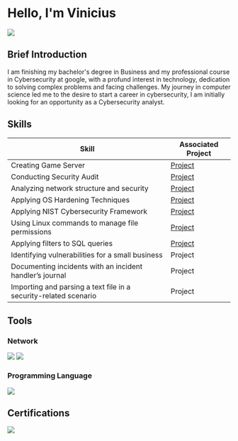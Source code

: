 # Hello, I'm Vinicius
<a href="https://linkedin.com/in/viniciusalprado"><img src="https://img.shields.io/badge/-LinkedIn-0072b1?&style=for-the-badge&logo=linkedin&logoColor=white" /></a>

## Brief Introduction

I am finishing my bachelor's degree in Business and my professional course in Cybersecurity at google, with a profund interest in technology, dedication to solving complex problems and facing challenges. My journey in computer science led me to the desire to start a career in cybersecurity, I am initially looking for an opportunity as a Cybersecurity analyst.

## Skills

| Skill                                         | Associated Project         |
|-----------------------------------------------|----------------------------|
| Creating Game Server | <a href="https://github.com/vinodarp/professionalstatement/tree/main">Project</a>|
| Conducting Security Audit | <a href="https://drive.google.com/file/d/1AeVYqtr6ao_wkCyUaO4lEP9i0cTBShAY/view?usp=sharing">Project</a>|
| Analyzing network structure and security | <a href="https://drive.google.com/file/d/1u20Li4XF6olqeiKnJBNeyUe07EoRP1Tx/view?usp=sharing">Project</a>|
| Applying OS Hardening Techniques | <a href="https://drive.google.com/file/d/1RFlh7Z_eFCm6Bh5TejxWPhxCdvxBi88q/view?usp=sharing">Project</a>|
| Applying NIST Cybersecurity Framework | <a href="https://drive.google.com/file/d/10Ju5qTLYAeOh5dUq2WFiwndZ4SIDWuJA/view?usp=sharing">Project</a>|
| Using Linux commands to manage file permissions | <a href="https://drive.google.com/file/d/1_oRPz-Lbj4LV1REYHS7NPTzw_8eZVk47/view?usp=sharing">Project</a>|
| Applying filters to SQL queries | <a href="https://drive.google.com/file/d/1I5MHopd01lO0BSw4r-N6hbrt9Wx7Zvr7/view?usp=sharing">Project</a>|
| Identifying vulnerabilities for a small business | Project|
| Documenting incidents with an incident handler’s journal | Project|
| Importing and parsing a text file in a security-related scenario | Project|

## Tools
### Network
<div> <img src="https://img.shields.io/badge/-Hamachi-007DC5?&style=for-the-badge&logo=LogMeIn&logoColor=white" /> <img src="https://img.shields.io/badge/-Wireshark-1177AA?&style=for-the-badge&logo=Wireshark&logoColor=white"/>
</div>

### Programming Language
<div>
    <img src="https://img.shields.io/badge/-Java-ED8B00?&style=for-the-badge&logo=Java&logoColor=white" />
</div>

## Certifications

<div>
<img src="https://img.shields.io/badge/-Security%2B-FF0000?&style=for-the-badge&logo=CompTIA&logoColor=white" />
</div>

